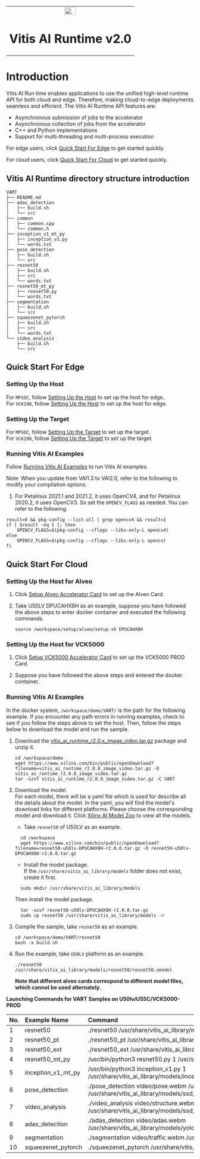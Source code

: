 <table width="100%">
  <tr width="100%">
    <td align="center"><img src="https://www.xilinx.com/content/dam/xilinx/imgs/press/media-kits/corporate/xilinx-logo.png" width="30%"/><h1>Vitis AI Runtime v2.0</h1>
    </td>
 </tr>
 </table>

# Introduction
Vitis AI Run time enables applications to use the unified high-level runtime API for both cloud and edge. Therefore, making cloud-to-edge deployments seamless and efficient.
The Vitis AI Runtime API features are:
* Asynchronous submission of jobs to the accelerator
* Asynchronous collection of jobs from the accelerator
* C++ and Python implementations
* Support for multi-threading and multi-process execution

For edge users, click 
[Quick Start For Edge](#quick-start-for-edge) to get started quickly. 

For cloud users, click 
[Quick Start For Cloud](#quick-start-for-cloud) to get started quickly.

Vitis AI Runtime directory structure introduction
--------------------------------------------------

```
VART
├── README.md
├── adas_detection
│   ├── build.sh
│   └── src
├── common
│   ├── common.cpp
│   └── common.h
├── inception_v1_mt_py
│   ├── inception_v1.py
│   └── words.txt
├── pose_detection
│   ├── build.sh
│   └── src
├── resnet50
│   ├── build.sh
│   ├── src
│   └── words.txt
├── resnet50_mt_py
│   ├── resnet50.py
│   └── words.txt
├── segmentation
│   ├── build.sh
│   └── src
├── squeezenet_pytorch
│   ├── build.sh
│   ├── src
│   └── words.txt
└── video_analysis
	├── build.sh
	└── src

```

## Quick Start For Edge
### Setting Up the Host
For `MPSOC`, follow [Setting Up the Host](../../setup/mpsoc/VART#step1-setup-cross-compiler) to set up the host for edge.  
For `VCK190`, follow [Setting Up the Host](../../setup/vck190#step1-setup-cross-compiler) to set up the host for edge.

### Setting Up the Target
For `MPSOC`, follow [Setting Up the Target](../../setup/mpsoc/VART/README.md#step2-setup-the-target) to set up the target.  
For `VCK190`, follow [Setting Up the Target](../../setup/vck190/README.md#step2-setup-the-target) to set up the target.
	  
### Running Vitis AI Examples

Follow [Running Vitis AI Examples](../../setup/mpsoc/VART/README.md#step3-run-the-vitis-ai-examples) to run Vitis AI examples.

Note: When you update from VAI1.3 to VAI2.0, refer to the following to modify your compilation options.
1. For Petalinux 2021.1 and 2021.2, it uses OpenCV4, and for Petalinux 2020.2, it uses OpenCV3. So set the `OPENCV_FLAGS` as needed. You can refer to the following.
```
result=0 && pkg-config --list-all | grep opencv4 && result=1
if [ $result -eq 1 ]; then
	OPENCV_FLAGS=$(pkg-config --cflags --libs-only-L opencv4)
else
	OPENCV_FLAGS=$(pkg-config --cflags --libs-only-L opencv)
fi
```

## Quick Start For Cloud
### Setting Up the Host for Alveo

1. Click [Setup Alveo Accelerator Card](../../setup/alveo) to set up the Alveo Card.

2. Take U50LV DPUCAHX8H as an example, suppose you have followed the above steps to enter docker container and executed the following commands.

	```
	source /workspace/setup/alveo/setup.sh DPUCAHX8H
	```
### Setting Up the Host for VCK5000

1. Click [Setup VCK5000 Accelerator Card](../../setup/vck5000) to set up the VCK5000 PROD Card.

2. Suppose you have followed the above steps and entered the docker container.

### Running Vitis AI Examples
In the docker system, `/workspace/demo/VART/` is the path for the following example. If you encounter any path errors in running examples, check to see if you follow the steps above to set the host. Then, follow the steps below to download the model and run the sample.

1. Download the [vitis_ai_runtime_r2.0.x_image_video.tar.gz](https://www.xilinx.com/bin/public/openDownload?filename=vitis_ai_runtime_r2.0.0_image_video.tar.gz) package and unzip it.
	```
	cd /workspace/demo
	wget https://www.xilinx.com/bin/public/openDownload?filename=vitis_ai_runtime_r2.0.0_image_video.tar.gz -O vitis_ai_runtime_r2.0.0_image_video.tar.gz
	tar -xzvf vitis_ai_runtime_r2.0.0_image_video.tar.gz -C VART
	```
2. Download the model.  	
	For each model, there will be a yaml file which is used for describe all the details about the model. 
	In the yaml, you will find the model's download links for different platforms. Please choose the corresponding model and download it.
	Click [Xilinx AI Model Zoo](../../models/AI-Model-Zoo/model-list) to view all the models.
	
	* Take `resnet50` of U50LV as an example.
	```
	  cd /workspace
	  wget https://www.xilinx.com/bin/public/openDownload?filename=resnet50-u50lv-DPUCAHX8H-r2.0.0.tar.gz -O resnet50-u50lv-DPUCAHX8H-r2.0.0.tar.gz
	```	
	* Install the model package.  
	If the `/usr/share/vitis_ai_library/models` folder does not exist, create it first.
	```
	  sudo mkdir /usr/share/vitis_ai_library/models
	```  
	Then install the model package.
	```
	  tar -xzvf resnet50-u50lv-DPUCAHX8H-r2.0.0.tar.gz
	  sudo cp resnet50 /usr/share/vitis_ai_library/models -r
	```

3. Compile the sample, take `resnet50` as an example.
	```
	cd /workspace/demo/VART/resnet50
	bash -x build.sh
	```
4. Run the example, take `U50LV` platform as an example.
	```
	./resnet50 /usr/share/vitis_ai_library/models/resnet50/resnet50.xmodel
	```
	**Note that different alveo cards correspond to different model files, which cannot be used alternately.** 


 <summary><b>Launching Commands for VART Samples on U50lv/U55C/VCK5000-PROD </b></summary>
 
| No\. | Example Name             | Command                                                   |
| :--- | :----------------------- | :-------------------------------------------------------- |
| 1    | resnet50                 | ./resnet50 /usr/share/vitis_ai_library/models/resnet50/resnet50.xmodel                            |
| 2    | resnet50_pt              | ./resnet50_pt /usr/share/vitis_ai_library/models/resnet50_pt/resnet50_pt.xmodel ../images/001.jpg |
| 3    | resnet50_ext             | ./resnet50_ext /usr/share/vitis_ai_library/models/resnet50/resnet50.xmodel ../images/001.jpg                           |
| 4    | resnet50_mt_py           | /usr/bin/python3 resnet50.py 1 /usr/share/vitis_ai_library/models/resnet50/resnet50.xmodel          |
| 5    | inception_v1_mt_py       | /usr/bin/python3 inception_v1.py 1 /usr/share/vitis_ai_library/models/inception_v1_tf/inception_v1_tf.xmodel      |
| 6    | pose_detection           | ./pose_detection video/pose.webm /usr/share/vitis_ai_library/models/sp_net/sp_net.xmodel /usr/share/vitis_ai_library/models/ssd_pedestrian_pruned_0_97/ssd_pedestrian_pruned_0_97.xmodel         |
| 7    | video_analysis           | ./video_analysis video/structure.webm /usr/share/vitis_ai_library/models/ssd_traffic_pruned_0_9/ssd_traffic_pruned_0_9.xmodel    |
| 8    | adas_detection           | ./adas_detection video/adas.webm /usr/share/vitis_ai_library/models/yolov3_adas_pruned_0_9/yolov3_adas_pruned_0_9.xmodel         |
| 9    | segmentation             | ./segmentation video/traffic.webm /usr/share/vitis_ai_library/models/fpn/fpn.xmodel        |
| 10   | squeezenet_pytorch       | ./squeezenet_pytorch /usr/share/vitis_ai_library/models/squeezenet_pt/squeezenet_pt.xmodel        |



